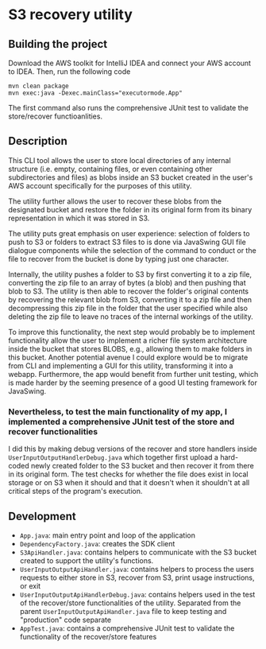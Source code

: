 

# S3 recovery utility

## Building the project
Download the AWS toolkit for IntelliJ IDEA and connect your AWS account to IDEA. Then, run the following code

```
mvn clean package
mvn exec:java -Dexec.mainClass="executormode.App" 
```
The first command also runs the comprehensive JUnit test to validate the store/recover functioanlities.

## Description
This CLI tool allows the user to store local directories of any internal structure (i.e. empty, containing files, or even containing other subdirectories and files) as blobs inside an S3 bucket created in the user's AWS account specifically for the purposes of this utility.

The utility further allows the user to recover these blobs from the designated bucket and restore the folder in its original form from its binary representation in which it was stored in S3.

The utility puts great emphasis on user experience: selection of folders to push to S3 or folders to extract S3 files to is done via JavaSwing GUI file dialogue components while the selection of the command to conduct or the file to recover from the bucket is done by typing just one character.

Internally, the utility pushes a folder to S3 by first converting it to a zip file, converting the zip file to an array of bytes (a blob) and then pushing that blob to S3. The utility is then able to recover the folder's original contents by recovering the relevant blob from S3, converting it to a zip file and then decompressing this zip file in the folder that the user specified while also deleting the zip file to leave no traces of the internal workings of the utility.

To improve this functionality, the next step would probably be to implement functionality allow the user to implement a richer file system architecture inside the bucket that stores BLOBS, e.g., allowing them to make folders in this bucket. Another potential avenue I could explore would be to migrate from CLI and implementing a GUI for this utility, transforming it into a webapp. Furthermore, the app would benefit from further unit testing, which is made harder by the seeming presence of a good UI testing framework for JavaSwing. 

### Nevertheless, to test the main functionality of my app, I implemented a comprehensive JUnit test of the store and recover functionalities 
I did this by making debug versions of the recover and store handlers inside `UserInputOutputHandlerDebug.java` which together first upload a hard-coded newly created folder to the S3 bucket and then recover it from there in its original form. The test checks for whether the file does exist in local storage or on S3 when it should and that it doesn't when it shouldn't at all critical steps of the program's execution.

## Development

- `App.java`: main entry point and loop of the application
- `DependencyFactory.java`: creates the SDK client
- `S3ApiHandler.java`: contains helpers to communicate with the S3 bucket created to support the utility's functions.
- `UserInputOutputApiHandler.java`: contains helpers to process the users requests to either store in S3, recover from S3, print usage instructions, or exit
- `UserInputOutputApiHandlerDebug.java`: contains helpers used in the test of the recover/store functionalities of the utility. Separated from the parent `UserInputOutputApiHandler.java` file to keep testing and "production" code separate
- `AppTest.java`: contains a comprehensive JUnit test to validate the functionality of the recover/store features 

